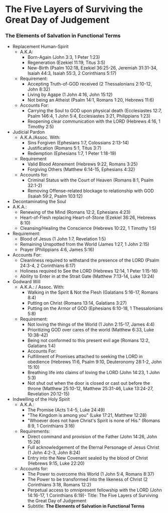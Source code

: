 The Five Layers of Surviving the Great Day of Judgement
=======================================================

### The Elements of Salvation in Functional Terms

- Replacement Human-Spirit
  - A.K.A:
    - Born-Again (John 3:3, 1 Peter 1:23)
    - Regeneration (Ezekiel 11:19, Titus 3:5)
    - New-Birth (Psalm 102:18, Ezekiel 36:25-26, Jeremiah 31:31-34, Isaiah 44:3, Isaiah 55:3, 2 Corinthians 5:17)
  - Requirement:
    - Accepting Truth-of-GOD received (2 Thessalonians 2:10-12, John 8:32)
    - Living by Agape (1 John 4:16, John 15:12)
    - Not being an Atheist (Psalm 14:1, Romans 1:20, Hebrews 11:6)
  - Accounts For:
    - Carrying the Soul to GOD upon physical death (Ecclesiastes 12:7, Psalm 146:4, 1 John 5:4, Ecclesiastes 3:21, Philippians 1:23)
    - Reopening clear communication with the LORD (Hebrews 4:16, 1 Timothy 2:5)
- Judicial Pardon
  - A.K.A./Assoc. With:
    - Sins Forgiven (Ephesians 1:7, Colossians 2:13-14)
    - Justification (Romans 5:1, Titus 3:7)
    - Redemption (Ephesians 1:7, 1 Peter 1:18-19)
  - Requirement
    - Valid Blood Atonement (Hebrews 9:22, Romans 3:25)
    - Forgiving Others (Matthew 6:14-15, Ephesians 4:32)
  - Accounts for:
    - Criminal Status with the Court of Heaven (Romans 8:1, Psalm 32:1-2)
    - Removing Offense-related blockage to relationship with GOD (Isaiah 59:2, Psalm 103:12)
-   Decontaminating the Soul
  - A.K.A.:
    - Renewing of the Mind (Romans 12:2, Ephesians 4:23)
    - Heart-of-Flesh replacing Heart-of-Stone (Ezekiel 36:26, Hebrews 8:10)
    - Cleansing/Healing the Conscience (Hebrews 10:22, 1 Timothy 1:5)
  - Requirement:
    - Blood of Jesus (1 John 1:7, Revelation 1:5)
    - Remaining Unspotted from the World (James 1:27, 1 John 2:15)
    - Prayer (Philippians 4:6, James 5:16)
  - Accounts For:
    - Cleanliness required to withstand the presence of the LORD (Psalm 24:3-4, 2 Corinthians 6:17)
    - Holiness required to See the LORD (Hebrews 12:14, 1 Peter 1:15-16)
    - Ability to Enter in at the Strait Gate (Matthew 7:13-14, Luke 13:24)
- Godward Will
  - A.K.A.: / Assoc. With:
    - Walking in the Spirit & Not the Flesh (Galatians 5:16-17, Romans 8:4)
    - Putting on Christ (Romans 13:14, Galatians 3:27)
    - Putting on the Armor of GOD (Ephesians 6:10-18, 1 Thessalonians 5:8)
  - Requirement:
    - Not loving the things of the World (1 John 2:15-17, James 4:4)
    - Prioritizing GOD over cares of the world (Matthew 6:33, Luke 10:38-42)
    - Being not conformed to this present evil age (Romans 12:2, Galatians 1:4)
    - Accounts For:
    - Fulfillment of Promises attached to seeking the LORD in obedience (Hebrews 11:6, Psalm 9:10, Deuteronomy 28:1-2, John 15:10)
    - Breathing life into claims of loving the LORD (John 14:23, 1 John 5:3)
    - Not shut out when the door is closed or cast out before the throne (Matthew 25:10-12, Matthew 25:31-46, Luke 13:24-27, Revelation 20:12-15)
- Indwelling of the Holy Spirit
  - A.K.A.:
    - The Promise (Acts 1:4-5, Luke 24:49)
    - "The Kingdom is among you" (Luke 17:21, Matthew 12:28)
    - "Whoever does not have Christ's Spirit is none of His." (Romans 8:9, 1 Corinthians 3:16)
  - Requirements:
    - Direct command and provision of the Father (John 14:26, John 15:26)
    - Full acknowledgement of the Eternal Personage of Jesus Christ (1 John 4:2-3, John 8:24)
    - Entry into the New Covenant sealed by the blood of Christ (Hebrews 9:15, Luke 22:20)
  - Accounts for:
    - The Power to overcome this World (1 John 5:4, Romans 8:37)
    - The Power to be transformed into the likeness of Christ (2 Corinthians 3:18, Romans 12:2)
    - Perpetual access to omnipresent fellowship with the LORD (John 14:16-17, 1 Corinthians 6:19)- Title: The Five Layers of Surviving the Great Day of Judgement
    - Subtitle: **The Elements of Salvation in Functional Terms**
